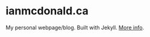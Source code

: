 # ianmcdonald.ca

My personal webpage/blog. Built with Jekyll.
[More info](http://ianmcdonald.ca/info).
